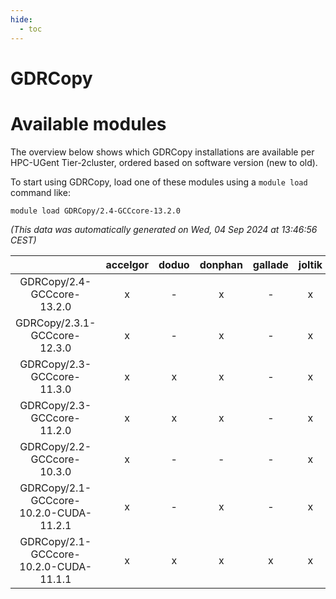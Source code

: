 ```yaml
---
hide:
  - toc
---
```


GDRCopy
=======

# Available modules


The overview below shows which GDRCopy installations are available per HPC-UGent Tier-2cluster, ordered based on software version (new to old).

To start using GDRCopy, load one of these modules using a `module load` command like:

```shell
module load GDRCopy/2.4-GCCcore-13.2.0
```

*(This data was automatically generated on Wed, 04 Sep 2024 at 13:46:56 CEST)*  

| |accelgor|doduo|donphan|gallade|joltik|shinx|skitty|
| :---: | :---: | :---: | :---: | :---: | :---: | :---: | :---: |
|GDRCopy/2.4-GCCcore-13.2.0|x|-|x|-|x|-|-|
|GDRCopy/2.3.1-GCCcore-12.3.0|x|-|x|-|x|-|-|
|GDRCopy/2.3-GCCcore-11.3.0|x|x|x|-|x|-|x|
|GDRCopy/2.3-GCCcore-11.2.0|x|x|x|-|x|-|x|
|GDRCopy/2.2-GCCcore-10.3.0|x|-|-|-|x|-|-|
|GDRCopy/2.1-GCCcore-10.2.0-CUDA-11.2.1|x|-|x|-|x|-|-|
|GDRCopy/2.1-GCCcore-10.2.0-CUDA-11.1.1|x|x|x|x|x|-|x|

